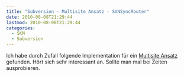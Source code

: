 ```yaml
---
title: "Subversion - Multisite Ansatz - SVNSyncRouter"
date: 2010-08-08T21:29:44
lastmod: 2010-08-08T21:29:44
categories:
  - SKM
  - Subversion
---
```

Ich habe durch Zufall folgende Implementation für ein <a href="http://www.infosys.tuwien.ac.at/m2projects/at.ac.tuwien.infosys.svnsync/svnsync/index.html">Multisite Ansatz</a> gefunden. Hört sich sehr interessant an. Sollte man mal bei Zeiten ausprobieren.
